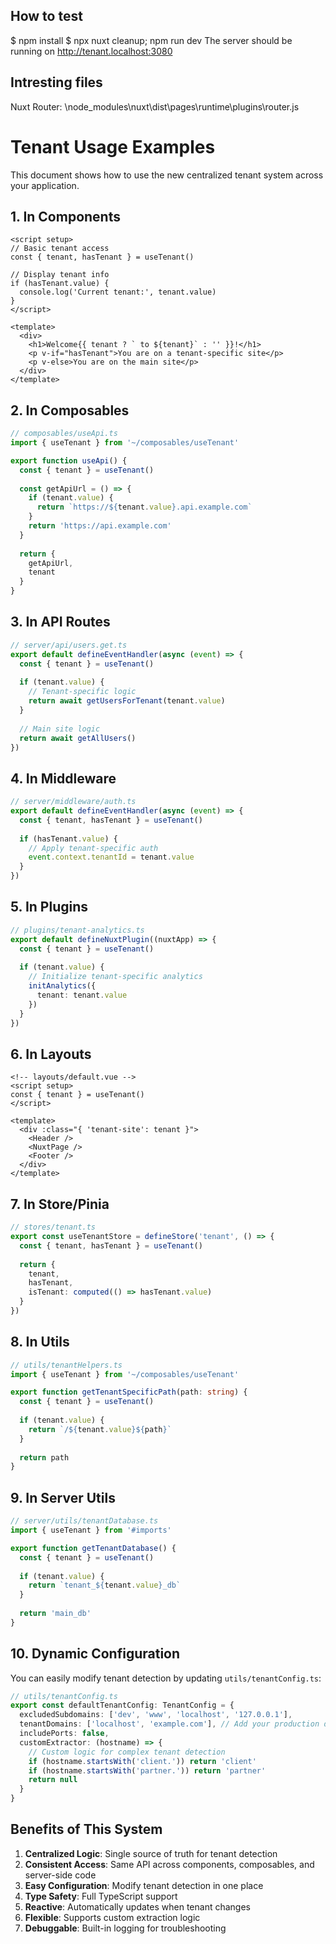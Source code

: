 ## How to test
$ npm install
$ npx nuxt cleanup; npm run dev
The server should be running on http://tenant.localhost:3080

## Intresting files
Nuxt Router: \node_modules\nuxt\dist\pages\runtime\plugins\router.js


# Tenant Usage Examples
This document shows how to use the new centralized tenant system across your application.

## 1. In Components

```vue
<script setup>
// Basic tenant access
const { tenant, hasTenant } = useTenant()

// Display tenant info
if (hasTenant.value) {
  console.log('Current tenant:', tenant.value)
}
</script>

<template>
  <div>
    <h1>Welcome{{ tenant ? ` to ${tenant}` : '' }}!</h1>
    <p v-if="hasTenant">You are on a tenant-specific site</p>
    <p v-else>You are on the main site</p>
  </div>
</template>
```

## 2. In Composables

```typescript
// composables/useApi.ts
import { useTenant } from '~/composables/useTenant'

export function useApi() {
  const { tenant } = useTenant()
  
  const getApiUrl = () => {
    if (tenant.value) {
      return `https://${tenant.value}.api.example.com`
    }
    return 'https://api.example.com'
  }
  
  return {
    getApiUrl,
    tenant
  }
}
```

## 3. In API Routes

```typescript
// server/api/users.get.ts
export default defineEventHandler(async (event) => {
  const { tenant } = useTenant()
  
  if (tenant.value) {
    // Tenant-specific logic
    return await getUsersForTenant(tenant.value)
  }
  
  // Main site logic
  return await getAllUsers()
})
```

## 4. In Middleware

```typescript
// server/middleware/auth.ts
export default defineEventHandler(async (event) => {
  const { tenant, hasTenant } = useTenant()
  
  if (hasTenant.value) {
    // Apply tenant-specific auth
    event.context.tenantId = tenant.value
  }
})
```

## 5. In Plugins

```typescript
// plugins/tenant-analytics.ts
export default defineNuxtPlugin((nuxtApp) => {
  const { tenant } = useTenant()
  
  if (tenant.value) {
    // Initialize tenant-specific analytics
    initAnalytics({
      tenant: tenant.value
    })
  }
})
```

## 6. In Layouts

```vue
<!-- layouts/default.vue -->
<script setup>
const { tenant } = useTenant()
</script>

<template>
  <div :class="{ 'tenant-site': tenant }">
    <Header />
    <NuxtPage />
    <Footer />
  </div>
</template>
```

## 7. In Store/Pinia

```typescript
// stores/tenant.ts
export const useTenantStore = defineStore('tenant', () => {
  const { tenant, hasTenant } = useTenant()
  
  return {
    tenant,
    hasTenant,
    isTenant: computed(() => hasTenant.value)
  }
})
```

## 8. In Utils

```typescript
// utils/tenantHelpers.ts
import { useTenant } from '~/composables/useTenant'

export function getTenantSpecificPath(path: string) {
  const { tenant } = useTenant()
  
  if (tenant.value) {
    return `/${tenant.value}${path}`
  }
  
  return path
}
```

## 9. In Server Utils

```typescript
// server/utils/tenantDatabase.ts
import { useTenant } from '#imports'

export function getTenantDatabase() {
  const { tenant } = useTenant()
  
  if (tenant.value) {
    return `tenant_${tenant.value}_db`
  }
  
  return 'main_db'
}
```

## 10. Dynamic Configuration

You can easily modify tenant detection by updating `utils/tenantConfig.ts`:

```typescript
// utils/tenantConfig.ts
export const defaultTenantConfig: TenantConfig = {
  excludedSubdomains: ['dev', 'www', 'localhost', '127.0.0.1'],
  tenantDomains: ['localhost', 'example.com'], // Add your production domains
  includePorts: false,
  customExtractor: (hostname) => {
    // Custom logic for complex tenant detection
    if (hostname.startsWith('client.')) return 'client'
    if (hostname.startsWith('partner.')) return 'partner'
    return null
  }
}
```

## Benefits of This System

1. **Centralized Logic**: Single source of truth for tenant detection
2. **Consistent Access**: Same API across components, composables, and server-side code
3. **Easy Configuration**: Modify tenant detection in one place
4. **Type Safety**: Full TypeScript support
5. **Reactive**: Automatically updates when tenant changes
6. **Flexible**: Supports custom extraction logic
7. **Debuggable**: Built-in logging for troubleshooting